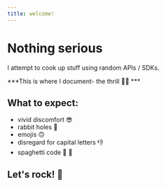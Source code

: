 ```yaml
---
title: welcome!
---
```



# Nothing serious

I attempt to cook up stuff using random APIs /  SDKs.

***This is where I document- the thrill 🏄‍♀️ ***


## What to expect:

- vivid discomfort 😎
- rabbit holes 👀
- emojis 🙃
- disregard for capital letters 👎
- spaghetti code 🥢 🍝


## Let's rock! 🚀
